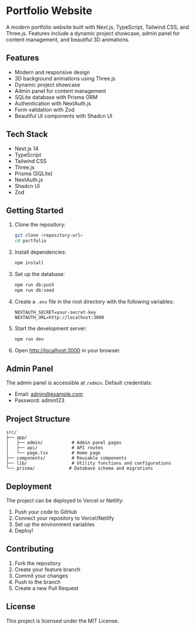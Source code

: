 # Portfolio Website

A modern portfolio website built with Next.js, TypeScript, Tailwind CSS, and Three.js. Features include a dynamic project showcase, admin panel for content management, and beautiful 3D animations.

## Features

- Modern and responsive design
- 3D background animations using Three.js
- Dynamic project showcase
- Admin panel for content management
- SQLite database with Prisma ORM
- Authentication with NextAuth.js
- Form validation with Zod
- Beautiful UI components with Shadcn UI

## Tech Stack

- Next.js 14
- TypeScript
- Tailwind CSS
- Three.js
- Prisma (SQLite)
- NextAuth.js
- Shadcn UI
- Zod

## Getting Started

1. Clone the repository:
   ```bash
   git clone <repository-url>
   cd portfolio
   ```

2. Install dependencies:
   ```bash
   npm install
   ```

3. Set up the database:
   ```bash
   npm run db:push
   npm run db:seed
   ```

4. Create a `.env` file in the root directory with the following variables:
   ```
   NEXTAUTH_SECRET=your-secret-key
   NEXTAUTH_URL=http://localhost:3000
   ```

5. Start the development server:
   ```bash
   npm run dev
   ```

6. Open [http://localhost:3000](http://localhost:3000) in your browser.

## Admin Panel

The admin panel is accessible at `/admin`. Default credentials:
- Email: admin@example.com
- Password: admin123

## Project Structure

```
src/
├── app/
│   ├── admin/           # Admin panel pages
│   ├── api/             # API routes
│   └── page.tsx         # Home page
├── components/          # Reusable components
├── lib/                 # Utility functions and configurations
└── prisma/             # Database schema and migrations
```

## Deployment

The project can be deployed to Vercel or Netlify:

1. Push your code to GitHub
2. Connect your repository to Vercel/Netlify
3. Set up the environment variables
4. Deploy!

## Contributing

1. Fork the repository
2. Create your feature branch
3. Commit your changes
4. Push to the branch
5. Create a new Pull Request

## License

This project is licensed under the MIT License.

